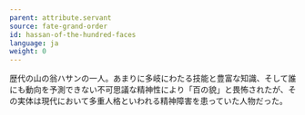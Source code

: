```yaml
---
parent: attribute.servant
source: fate-grand-order
id: hassan-of-the-hundred-faces
language: ja
weight: 0
---
```


歴代の山の翁ハサンの一人。あまりに多岐にわたる技能と豊富な知識、そして誰にも動向を予測できない不可思議な精神性により「百の貌」と畏怖されたが、その実体は現代において多重人格といわれる精神障害を患っていた人物だった。
